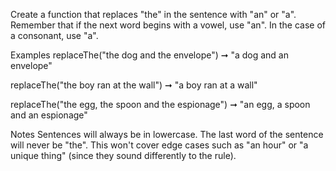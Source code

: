 Create a function that replaces "the" in the sentence with "an" or "a". Remember that if the next word begins with a vowel, use "an". In the case of a consonant, use "a".

Examples
replaceThe("the dog and the envelope") ➞ "a dog and an envelope"

replaceThe("the boy ran at the wall") ➞ "a boy ran at a wall"

replaceThe("the egg, the spoon and the espionage") ➞ "an egg, a spoon and an espionage"

Notes
Sentences will always be in lowercase.
The last word of the sentence will never be "the".
This won't cover edge cases such as "an hour" or "a unique thing" (since they sound differently to the rule).